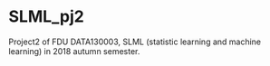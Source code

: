 # SLML_pj2

Project2 of FDU DATA130003, SLML (statistic learning and machine learning) in 2018 autumn semester.